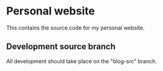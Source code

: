 # Personal website

This contains the source code for my personal website.

## Development source branch

All development should take place on the "blog-src" branch.
